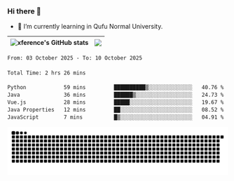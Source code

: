### Hi there 👋

<!--
**xference/xference** is a ✨ _special_ ✨ repository because its `README.md` (this file) appears on your GitHub profile.

Here are some ideas to get you started:

- 🔭 I’m currently working on ...

- 👯 I’m looking to collaborate on ...
- 🤔 I’m looking for help with ...
- 💬 Ask me about ...
- 📫 How to reach me: ...
- 😄 Pronouns: ...
- ⚡ Fun fact: ...
-->
- 🌱 I’m currently learning in Qufu Normal University.


| <img src="https://github-readme-stats.vercel.app/api?username=xference&show_icons=true&theme=ambient_gradient" alt="xference's GitHub stats" align="center"/> | <img src="https://github-readme-streak-stats.herokuapp.com/?user=xference"  style="zoom:100%;" align="center"/> |
| ------------------------------------------------------------ | ------------------------------------------------------------ |

<!--START_SECTION:waka-->

```txt
From: 03 October 2025 - To: 10 October 2025

Total Time: 2 hrs 26 mins

Python            59 mins         ██████████▒░░░░░░░░░░░░░░   40.76 %
Java              36 mins         ██████▒░░░░░░░░░░░░░░░░░░   24.73 %
Vue.js            28 mins         █████░░░░░░░░░░░░░░░░░░░░   19.67 %
Java Properties   12 mins         ██░░░░░░░░░░░░░░░░░░░░░░░   08.52 %
JavaScript        7 mins          █▒░░░░░░░░░░░░░░░░░░░░░░░   04.91 %
```

<!--END_SECTION:waka-->

<picture>
  <source media="(prefers-color-scheme: dark)" srcset="https://raw.githubusercontent.com/xference/xference/output/github-contribution-grid-snake-dark.svg" />
  <source media="(prefers-color-scheme: light)" srcset="https://raw.githubusercontent.com/xference/xference/output/github-contribution-grid-snake.svg" />
  <img alt="github-snake" src="https://raw.githubusercontent.com/xference/xference/output/github-contribution-grid-snake.svg" />
</picture>
